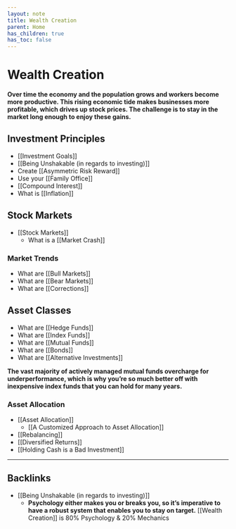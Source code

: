 ```yaml
---
layout: note
title: Wealth Creation
parent: Home
has_children: true
has_toc: false
---
```


# Wealth Creation

**Over time the economy and the population grows and workers become more productive. This rising economic tide makes businesses more profitable, which drives up stock prices. The challenge is to stay in the market long enough to enjoy these gains.**

## Investment Principles

- [[Investment Goals]]
- [[Being Unshakable (in regards to investing)]]
- Create [[Asymmetric Risk Reward]]
- Use your [[Family Office]]
- [[Compound Interest]]
- What is [[Inflation]]

## Stock Markets

- [[Stock Markets]]
  - What is a [[Market Crash]]

### Market Trends

- What are [[Bull Markets]]
- What are [[Bear Markets]]
- What are [[Corrections]]

## Asset Classes

- What are [[Hedge Funds]]
- What are [[Index Funds]]
- What are [[Mutual Funds]]
- What are [[Bonds]]
- What are [[Alternative Investments]]

**The vast majority of actively managed mutual funds overcharge for underperformance, which is why you’re so much better off with inexpensive index funds that you can hold for many years.**

### Asset Allocation

- [[Asset Allocation]]
  - [[A Customized Approach to Asset Allocation]]
- [[Rebalancing]]
- [[Diversified Returns]]
- [[Holding Cash is a Bad Investment]]

---
## Backlinks
* [[Being Unshakable (in regards to investing)]]
	* **Psychology either makes you or breaks you, so it’s imperative to have a robust system that enables you to stay on target.** [[Wealth Creation]] is 80% Psychology & 20% Mechanics

